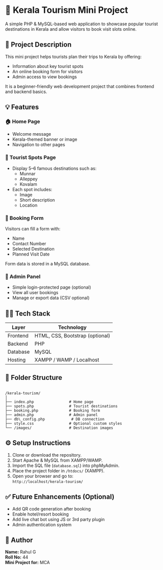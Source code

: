 
# 🌴 Kerala Tourism Mini Project

A simple PHP & MySQL-based web application to showcase popular tourist destinations in Kerala and allow visitors to book visit slots online.

## 🧾 Project Description

This mini project helps tourists plan their trips to Kerala by offering:
- Information about key tourist spots
- An online booking form for visitors
- Admin access to view bookings

It is a beginner-friendly web development project that combines frontend and backend basics.

## 💡 Features

### 🏠 Home Page
- Welcome message
- Kerala-themed banner or image
- Navigation to other pages

### 📍 Tourist Spots Page
- Display 5–6 famous destinations such as:
  - Munnar
  - Alleppey
  - Kovalam
- Each spot includes:
  - Image
  - Short description
  - Location

### 📝 Booking Form
Visitors can fill a form with:
- Name
- Contact Number
- Selected Destination
- Planned Visit Date

Form data is stored in a MySQL database.

### 🔐 Admin Panel
- Simple login-protected page (optional)
- View all user bookings
- Manage or export data (CSV optional)

## 🧑‍💻 Tech Stack

| Layer       | Technology        |
|-------------|-------------------|
| Frontend    | HTML, CSS, Bootstrap (optional) |
| Backend     | PHP               |
| Database    | MySQL             |
| Hosting     | XAMPP / WAMP / Localhost |

## 📂 Folder Structure

```

/kerala-tourism/
│
├── index.php                # Home page
├── spots.php                # Tourist destinations
├── booking.php              # Booking form
├── admin.php                # Admin panel
├── db\_config.php            # DB connection
├── style.css                # Optional custom styles
└── /images/                 # Destination images

```

## ⚙️ Setup Instructions

1. Clone or download the repository.
2. Start Apache & MySQL from XAMPP/WAMP.
3. Import the SQL file (`database.sql`) into phpMyAdmin.
4. Place the project folder in `/htdocs/` (XAMPP).
5. Open your browser and go to:  
   `http://localhost/kerala-tourism/`

## ✅ Future Enhancements (Optional)

- Add QR code generation after booking
- Enable hotel/resort booking
- Add live chat bot using JS or 3rd party plugin
- Admin authentication system

## 📌 Author

**Name:** Rahul G  
**Roll No:** 44  
**Mini Project for:** MCA 


